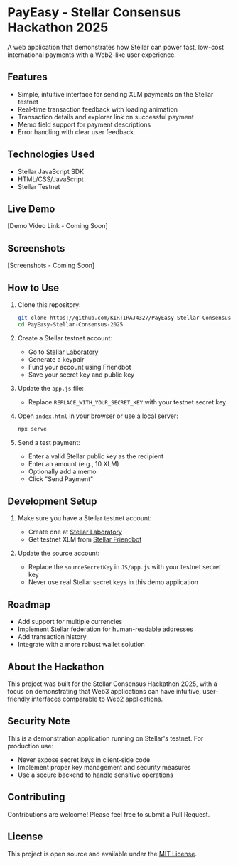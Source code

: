# PayEasy - Stellar Consensus Hackathon 2025

A web application that demonstrates how Stellar can power fast, low-cost international payments with a Web2-like user experience.

## Features

- Simple, intuitive interface for sending XLM payments on the Stellar testnet
- Real-time transaction feedback with loading animation
- Transaction details and explorer link on successful payment
- Memo field support for payment descriptions
- Error handling with clear user feedback

## Technologies Used

- Stellar JavaScript SDK
- HTML/CSS/JavaScript
- Stellar Testnet

## Live Demo

[Demo Video Link - Coming Soon]

## Screenshots

[Screenshots - Coming Soon]

## How to Use

1. Clone this repository:
   ```bash
   git clone https://github.com/KIRTIRAJ4327/PayEasy-Stellar-Consensus-2025.git
   cd PayEasy-Stellar-Consensus-2025
   ```

2. Create a Stellar testnet account:
   - Go to [Stellar Laboratory](https://laboratory.stellar.org/)
   - Generate a keypair
   - Fund your account using Friendbot
   - Save your secret key and public key

3. Update the `app.js` file:
   - Replace `REPLACE_WITH_YOUR_SECRET_KEY` with your testnet secret key

4. Open `index.html` in your browser or use a local server:
   ```bash
   npx serve
   ```

5. Send a test payment:
   - Enter a valid Stellar public key as the recipient
   - Enter an amount (e.g., 10 XLM)
   - Optionally add a memo
   - Click "Send Payment"

## Development Setup

1. Make sure you have a Stellar testnet account:
   - Create one at [Stellar Laboratory](https://laboratory.stellar.org/)
   - Get testnet XLM from [Stellar Friendbot](https://laboratory.stellar.org/#account-creator?network=test)

2. Update the source account:
   - Replace the `sourceSecretKey` in `JS/app.js` with your testnet secret key
   - Never use real Stellar secret keys in this demo application

## Roadmap

- Add support for multiple currencies
- Implement Stellar federation for human-readable addresses
- Add transaction history
- Integrate with a more robust wallet solution

## About the Hackathon

This project was built for the Stellar Consensus Hackathon 2025, with a focus on demonstrating that Web3 applications can have intuitive, user-friendly interfaces comparable to Web2 applications.

## Security Note

This is a demonstration application running on Stellar's testnet. For production use:
- Never expose secret keys in client-side code
- Implement proper key management and security measures
- Use a secure backend to handle sensitive operations

## Contributing

Contributions are welcome! Please feel free to submit a Pull Request.

## License

This project is open source and available under the [MIT License](LICENSE).
